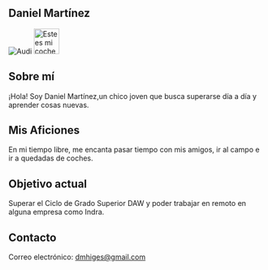 ## Daniel Martínez

![Audi](https://github.com/user-attachments/assets/637c83a7-f416-4f56-88cc-90f33ac0a48f)
<img src="C:\Daniel Audi.png" alt="Este es mi coche :)" width="50" />


## Sobre mí

¡Hola! Soy Daniel Martínez,un chico joven que busca superarse día a día y aprender cosas nuevas.

## Mis Aficiones

En mi tiempo libre, me encanta pasar tiempo con mis amigos, ir al campo e ir a quedadas de coches.

## Objetivo actual

Superar el Ciclo de Grado Superior DAW y poder trabajar en remoto en alguna empresa como Indra.

## Contacto

Correo electrónico: dmhiges@gmail.com




